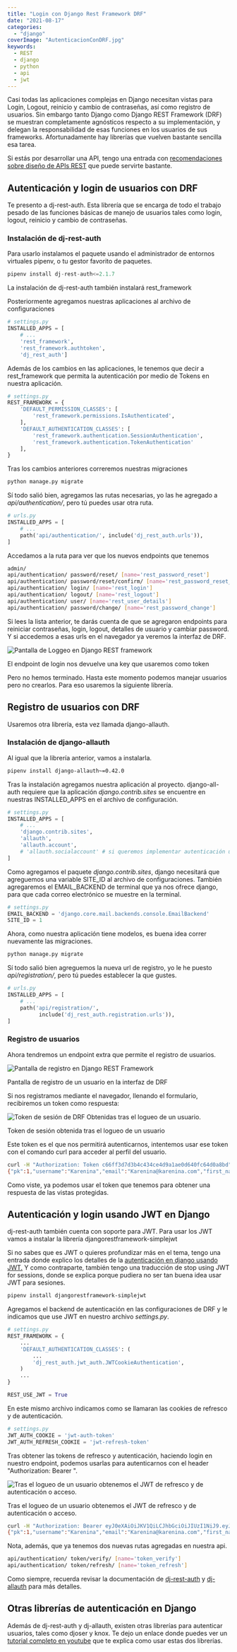 ```yaml
---
title: "Login con Django Rest Framework DRF"
date: "2021-08-17"
categories: 
  - "django"
coverImage: "AutenticacionConDRF.jpg"
keywords:
  - REST
  - django
  - python
  - api
  - jwt
---
```


Casi todas las aplicaciones complejas en Django necesitan vistas para Login, Logout, reinicio y cambio de contraseñas, así como registro de usuarios. Sin embargo tanto Django como Django REST Framework (DRF) se muestran completamente agnósticos respecto a su implementación, y delegan la responsabilidad de esas funciones en los usuarios de sus frameworks. Afortunadamente hay librerías que vuelven bastante sencilla esa tarea.

Si estás por desarrollar una API, tengo una entrada con [recomendaciones sobre diseño de APIs REST](https://coffeebytes.dev/caracteristicas-basicas-de-una-api-rest-y-recomendaciones/) que puede servirte bastante.

## Autenticación y login de usuarios con DRF

Te presento a dj-rest-auth. Esta librería que se encarga de todo el trabajo pesado de las funciones básicas de manejo de usuarios tales como login, logout, reinicio y cambio de contraseñas.

### Instalación de dj-rest-auth

Para usarlo instalamos el paquete usando el administrador de entornos virtuales pipenv, o tu gestor favorito de paquetes.

```python
pipenv install dj-rest-auth<=2.1.7
```

La instalación de dj-rest-auth también instalará rest\_framework

Posteriormente agregamos nuestras aplicaciones al archivo de configuraciones

```python
# settings.py
INSTALLED_APPS = [
    # ...
    'rest_framework',
    'rest_framework.authtoken',
    'dj_rest_auth']
```

Además de los cambios en las aplicaciones, le tenemos que decir a rest\_framework que permita la autenticación por medio de Tokens en nuestra aplicación.

```python
# settings.py
REST_FRAMEWORK = {
    'DEFAULT_PERMISSION_CLASSES': [
        'rest_framework.permissions.IsAuthenticated',
    ],
    'DEFAULT_AUTHENTICATION_CLASSES': [
        'rest_framework.authentication.SessionAuthentication',
        'rest_framework.authentication.TokenAuthentication' 
    ],
}
```

Tras los cambios anteriores correremos nuestras migraciones

```python
python manage.py migrate
```

Sí todo salió bien, agregamos las rutas necesarias, yo las he agregado a _api/authentication/_, pero tú puedes usar otra ruta.

```python
# urls.py
INSTALLED_APPS = [
    # ...
    path('api/authentication/', include('dj_rest_auth.urls')),
]
```

Accedamos a la ruta para ver que los nuevos endpoints que tenemos

```bash
admin/
api/authentication/ password/reset/ [name='rest_password_reset']
api/authentication/ password/reset/confirm/ [name='rest_password_reset_confirm']
api/authentication/ login/ [name='rest_login']
api/authentication/ logout/ [name='rest_logout']
api/authentication/ user/ [name='rest_user_details']
api/authentication/ password/change/ [name='rest_password_change']
```

Si lees la lista anterior, te darás cuenta de que se agregaron endpoints para reiniciar contraseñas, login, logout, detalles de usuario y cambiar password. Y si accedemos a esas urls en el navegador ya veremos la interfaz de DRF.

![Pantalla de Loggeo en Django REST framework](images/DjangoRestFrameworkEndpointLogin.png)

El endpoint de login nos devuelve una key que usaremos como token

Pero no hemos terminado. Hasta este momento podemos manejar usuarios pero no crearlos. Para eso usaremos la siguiente librería.

## Registro de usuarios con DRF

Usaremos otra librería, esta vez llamada django-allauth.

### Instalación de django-allauth

Al igual que la librería anterior, vamos a instalarla.

```bash
pipenv install django-allauth~=0.42.0
```

Tras la instalación agregamos nuestra aplicación al proyecto. django-all-auth requiere que la aplicación _django.contrib.sites_ se encuentre en nuestras INSTALLED\_APPS en el archivo de configuración.

```python
# settings.py
INSTALLED_APPS = [
    # ...
    'django.contrib.sites',
    'allauth', 
    'allauth.account', 
    # 'allauth.socialaccount' # si queremos implementar autenticación usando redes sociales
]
```

Como agregamos el paquete _django.contrib.sites_, django necesitará que agreguemos una variable SITE\_ID al archivo de configuraciones. También agregaremos el EMAIL\_BACKEND de terminal que ya nos ofrece django, para que cada correo electrónico se muestre en la terminal.

```python
# settings.py
EMAIL_BACKEND = 'django.core.mail.backends.console.EmailBackend' 
SITE_ID = 1
```

Ahora, como nuestra aplicación tiene modelos, es buena idea correr nuevamente las migraciones.

```bash
python manage.py migrate
```

Sí todo salió bien agreguemos la nueva url de registro, yo le he puesto _api/registration/_, pero tú puedes establecer la que gustes.

```python
# urls.py
INSTALLED_APPS = [
    # ...
    path('api/registration/', 
          include('dj_rest_auth.registration.urls')),
]
```

### Registro de usuarios

Ahora tendremos un endpoint extra que permite el registro de usuarios.

![Pantalla de registro en Django REST Framework](images/DjangoRestFrameworkEndpointRegistro.png)

Pantalla de registro de un usuario en la interfaz de DRF

Si nos registramos mediante el navegador, llenando el formulario, recibiremos un token como respuesta:

![Token de sesión de DRF Obtenidas tras el logueo de un usuario.](images/DjangoRestFrameworkEndpointToken.png)

Token de sesión obtenida tras el logueo de un usuario

Este token es el que nos permitirá autenticarnos, intentemos usar ese token con el comando curl para acceder al perfil del usuario.

```bash
curl -H "Authorization: Token c66ff3d7d3b4c434ce4d9a1ae0d640fc64d0a8bd" http://127.0.0.1:8000/api/authentication/user/
{"pk":1,"username":"Karenina","email":"Karenina@karenina.com","first_name":"","last_name":""}
```

Como viste, ya podemos usar el token que tenemos para obtener una respuesta de las vistas protegidas.

## Autenticación y login usando JWT en Django

dj-rest-auth también cuenta con soporte para JWT. Para usar los JWT vamos a instalar la librería djangorestframework-simplejwt

Si no sabes que es JWT o quieres profundizar más en el tema, tengo una entrada donde explico los detalles de la [autenticación en django usando JWT.](https://coffeebytes.dev/django-rest-framework-y-jwt-para-autenticar-usuarios/) Y como contraparte, también tengo una traducción de stop using JWT for sessions, donde se explica porque pudiera no ser tan buena idea usar JWT para sesiones.

```bash
pipenv install djangorestframework-simplejwt
```

Agregamos el backend de autenticación en las configuraciones de DRF y le indicamos que use JWT en nuestro archivo _settings.py_.

```python
# settings.py
REST_FRAMEWORK = {
    ...
    'DEFAULT_AUTHENTICATION_CLASSES': (
        ...
        'dj_rest_auth.jwt_auth.JWTCookieAuthentication',
    )
    ...
}

REST_USE_JWT = True
```

En este mismo archivo indicamos como se llamaran las cookies de refresco y de autenticación.

```python
# settings.py
JWT_AUTH_COOKIE = 'jwt-auth-token'
JWT_AUTH_REFRESH_COOKIE = 'jwt-refresh-token'
```

Tras obtener las tokens de refresco y autenticación, haciendo login en nuestro endpoint, podemos usarlas para autenticarnos con el header "Authorization: Bearer <Access token>".

![Tras el logueo de un usuario obtenemos el  JWT de refresco y de autenticación o acceso.](images/DjangoRestFrameworkJWT.png)

Tras el logueo de un usuario obtenemos el JWT de refresco y de autenticación o acceso.

```bash
curl -H "Authorization: Bearer eyJ0eXAiOiJKV1QiLCJhbGciOiJIUzI1NiJ9.eyJ0b2tlbl90eXBlIjoiYWNjZXNzIiwiZXhwIjoxNjI4MjE5NDU1LCJqdGkiOiJhMTI3MGZjMDc5Nzc0MDkzYjM1NThkMjQzYThmYjFiMyIsInVzZXJfaWQiOjN9.vfVSYubOvNTw0iJxnPZ3BTOiFhw17aHX7OWFvscpOQU" http://127.0.0.1:8000/api/authentication/user/
{"pk":1,"username":"Karenina","email":"Karenina@karenina.com","first_name":"","last_name":""}
```

Nota, además, que ya tenemos dos nuevas rutas agregadas en nuestra api.

```bash
api/authentication/ token/verify/ [name='token_verify']
api/authentication/ token/refresh/ [name='token_refresh'] 
```

Como siempre, recuerda revisar la documentación de [dj-rest-auth](https://dj-rest-auth.readthedocs.io/en/latest/) y [dj-allauth](https://django-allauth.readthedocs.io/en/latest/) para más detalles.

## Otras librerías de autenticación en Django

Además de dj-rest-auth y dj-allauth, existen otras librerías para autenticar usuarios, tales como djoser y knox. Te dejo un enlace donde puedes ver un [tutorial completo en youtube](https://www.youtube.com/watch?v=0gRea2RtheM) que te explica como usar estas dos librerías.
